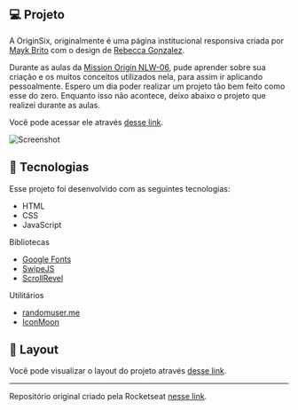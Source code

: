 ## 💻 Projeto

A OriginSix, originalmente é uma página institucional responsiva criada por [Mayk Brito](https://www.linkedin.com/in/maykbrito/) com o design de [Rebecca Gonzalez](https://www.linkedin.com/in/gonzalezrebecca/). 

Durante as aulas da [Mission Origin NLW-06](https://rocketseat.com.br), pude aprender sobre sua criação e os muitos conceitos utilizados nela, para assim ir aplicando pessoalmente. Espero um dia poder realizar um projeto tão bem feito como esse do zero. Enquanto isso não acontece, deixo abaixo o projeto que realizei durante as aulas.

Você pode acessar ele através [desse link](https://falcowoski.github.io/OriginSix-NLW6/).

![Screenshot](https://i.imgur.com/MJ3gEbL.png)

## 🚀 Tecnologias

Esse projeto foi desenvolvido com as seguintes tecnologias:

- HTML
- CSS
- JavaScript

Bibliotecas

- [Google Fonts](https://fonts.google.com/)
- [SwipeJS](https://github.com/nolimits4web/Swiper)
- [ScrollRevel](https://scrollrevealjs.org)

Utilitários

- [randomuser.me](https://randomuser.me/photos)
- [IconMoon](https://icomoon.io/app/#/select)

## 🔖 Layout

Você pode visualizar o layout do projeto através [desse link](https://www.figma.com/community/file/1009807319507822993/Origin-Six). 

---

Repositório original criado pela Rocketseat [nesse link](https://github.com/rocketseat-education/nlw-06-origin).